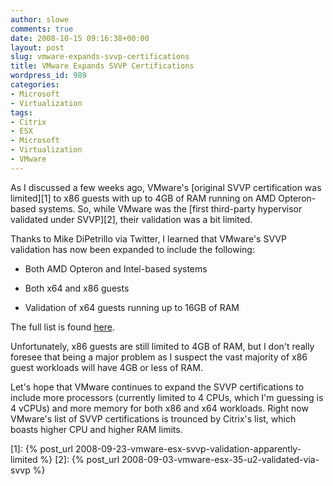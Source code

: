 ```yaml
---
author: slowe
comments: true
date: 2008-10-15 09:16:38+00:00
layout: post
slug: vmware-expands-svvp-certifications
title: VMware Expands SVVP Certifications
wordpress_id: 989
categories:
- Microsoft
- Virtualization
tags:
- Citrix
- ESX
- Microsoft
- Virtualization
- VMware
---
```


As I discussed a few weeks ago, VMware's [original SVVP certification was limited][1] to x86 guests with up to 4GB of RAM running on AMD Opteron-based systems. So, while VMware was the [first third-party hypervisor validated under SVVP][2], their validation was a bit limited.

Thanks to Mike DiPetrillo via Twitter, I learned that VMware's SVVP validation has now been expanded to include the following:

* Both AMD Opteron and Intel-based systems

* Both x64 and x86 guests

* Validation of x64 guests running up to 16GB of RAM

The full list is found [here](http://windowsservercatalog.com/item.aspx?idItem=fb304f90-92ed-4bed-ae4f-96805c16b61c&bCatID=1521).

Unfortunately, x86 guests are still limited to 4GB of RAM, but I don't really foresee that being a major problem as I suspect the vast majority of x86 guest workloads will have 4GB or less of RAM.

Let's hope that VMware continues to expand the SVVP certifications to include more processors (currently limited to 4 CPUs, which I'm guessing is 4 vCPUs) and more memory for both x86 and x64 workloads. Right now VMware's list of SVVP certifications is trounced by Citrix's list, which boasts higher CPU and higher RAM limits.

[1]: {% post_url 2008-09-23-vmware-esx-svvp-validation-apparently-limited %}
[2]: {% post_url 2008-09-03-vmware-esx-35-u2-validated-via-svvp %}
